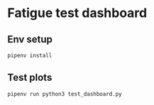 # Fatigue test dashboard

## Env setup

```bash
pipenv install
```

## Test plots

```bash
pipenv run python3 test_dashboard.py
```

